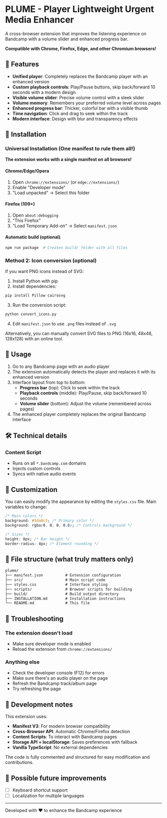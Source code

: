 # PLUME - Player Lightweight Urgent Media Enhancer

A cross-browser extension that improves the listening experience on Bandcamp with a volume slider and enhanced progress bar.

**Compatible with Chrome, Firefox, Edge, and other Chromium browsers!**

## 🎵 Features

- **Unified player**: Completely replaces the Bandcamp player with an enhanced version
- **Custom playback controls**: Play/Pause buttons, skip back/forward 10 seconds with a modern design
- **Visible volume slider**: Precise volume control with a sleek slider
- **Volume memory**: Remembers your preferred volume level across pages
- **Enhanced progress bar**: Thicker, colorful bar with a visible thumb
- **Time navigation**: Click and drag to seek within the track
- **Modern interface**: Design with blur and transparency effects

## 🚀 Installation

### Universal Installation (One manifest to rule them all!)

**The extension works with a single manifest on all browsers!**

#### Chrome/Edge/Opera

1. Open `chrome://extensions/` (or `edge://extensions/`)
2. Enable "Developer mode"
3. "Load unpacked" → Select this folder

#### Firefox (109+)

1. Open `about:debugging`
2. "This Firefox"
3. "Load Temporary Add-on" → Select `manifest.json`

#### Automatic build (optional)

```bash
npm run package  # Creates build/ folder with all files
```

### Method 2: Icon conversion (optional)

If you want PNG icons instead of SVG:

1. Install Python with pip
2. Install dependencies:

```bash
pip install Pillow cairosvg
```

3. Run the conversion script:

```bash
python convert_icons.py
```

4. Edit `manifest.json` to use `.png` files instead of `.svg`

Alternatively, you can manually convert SVG files to PNG (16x16, 48x48, 128x128) with an online tool.

## 📖 Usage

1. Go to any Bandcamp page with an audio player
2. The extension automatically detects the player and replaces it with its enhanced version
3. Interface layout from top to bottom:
   - **Progress bar** (top): Click to seek within the track
   - **Playback controls** (middle): Play/Pause, skip back/forward 10 seconds
   - **Volume slider** (bottom): Adjust the volume (remembered across pages)
4. The enhanced player completely replaces the original Bandcamp interface

## 🛠️ Technical details

### Content Script

- Runs on all `*.bandcamp.com` domains
- Injects custom controls
- Syncs with native audio events

## 🎨 Customization

You can easily modify the appearance by editing the `styles.css` file. Main variables to change:

```css
/* Main colors */
background: #1da0c3; /* Primary color */
background: rgba(0, 0, 0, 0.8); /* Controls background */

/* Sizes */
height: 8px; /* Bar height */
border-radius: 4px; /* Element rounding */
```

## 🔧 File structure (what truly matters only)

```txt
plume/
├── manifest.json          # Extension configuration
├── src/                   # Main script code
├── styles.css             # Interface styling
├── scripts/               # Browser scripts for building
├── build/                 # Build output directory
├── INSTALLATION.md        # Installation instructions
└── README.md              # This file
```

## 🐛 Troubleshooting

### The extension doesn't load

- Make sure developer mode is enabled
- Reload the extension from `chrome://extensions/`

### Anything else

- Check the developer console (F12) for errors
- Make sure there's an audio player on the page
- Refresh the Bandcamp track/album page
- Try refreshing the page

## 📝 Development notes

This extension uses:

- **Manifest V3**: For modern browser compatibility
- **Cross-Browser API**: Automatic Chrome/Firefox detection
- **Content Scripts**: To interact with Bandcamp pages
- **Storage API + localStorage**: Saves preferences with fallback
- **Vanilla TypeScript**: No external dependencies

The code is fully commented and structured for easy modification and contributions.

## 🔮 Possible future improvements

- [ ] Keyboard shortcut support
- [ ] Localization for multiple languages

---

Developed with ❤️ to enhance the Bandcamp experience

